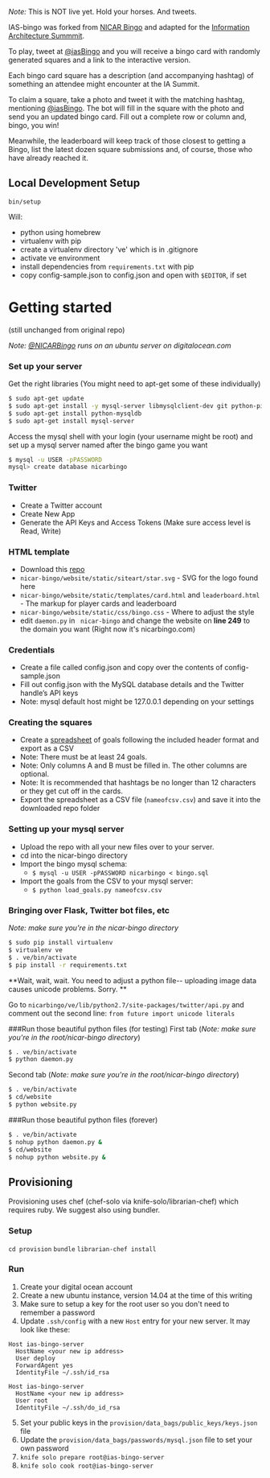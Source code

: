 *Note:* This is NOT live yet. Hold your horses. And tweets.

IAS-bingo was forked from [NICAR Bingo] and adapted for the [Information Architecture Summmit].

To play, tweet at [@iasBingo] and you will receive a bingo card with randomly generated squares and a link to the interactive version. 

Each bingo card square has a description (and accompanying hashtag) of something an attendee might encounter at the IA Summit.

To claim a square, take a photo and tweet it with the matching hashtag, mentioning [@iasBingo]. The bot will fill in the square with the photo and send you an updated bingo card. Fill out a complete row or column and, bingo, you win!

Meanwhile, the leaderboard will keep track of those closest to getting a Bingo, list the latest dozen square submissions and, of course, those who have already reached it.

## Local Development Setup ##

`bin/setup`

Will:

* python using homebrew
* virtualenv with pip
* create a virtualenv directory 've' which is in .gitignore
* activate ve environment
* install dependencies from `requirements.txt` with pip
* copy config-sample.json to config.json and open with `$EDITOR`, if set

# Getting started
(still unchanged from original repo)

*Note: [@NICARBingo] runs on an ubuntu server on digitalocean.com*

### Set up your server
Get the right libraries (You might need to apt-get some of these individually)
```sh
$ sudo apt-get update
$ sudo apt-get install -y mysql-server libmysqlclient-dev git python-pip python-dev phantomjs
$ sudo apt-get install python-mysqldb
$ sudo apt-get install mysql-server
```
Access the mysql shell with your login (your username might be root) and set up a mysql server named after the bingo game you want

```sh
$ mysql -u USER -pPASSWORD
mysql> create database nicarbingo
```
### Twitter
- Create a Twitter account
- Create New App
- Generate the API Keys and Access Tokens (Make sure access level is Read, Write)

### HTML template
- Download this [repo]
- ```nicar-bingo/website/static/siteart/star.svg``` - SVG for the logo found here
- ```nicar-bingo/website/static/templates/card.html``` and ```leaderboard.html``` - The markup for player cards and leaderboard
- ```nicar-bingo/website/static/css/bingo.css``` - Where to adjust the style
- edit ```daemon.py``` in ``` nicar-bingo``` and change the website on **line 249** to the domain you want (Right now it's nicarbingo.com)

### Credentials
- Create a file called config.json and copy over the contents of config-sample.json
- Fill out config.json with the MySQL database details and the Twitter handle’s API keys
- Note: mysql default host might be 127.0.0.1 depending on your settings

### Creating the squares
- Create a [spreadsheet] of goals following the included header format and export as a CSV
- Note: There must be at least 24 goals.
- Note: Only columns A and B must be filled in. The other columns are optional.
- Note: It is recommended that hashtags be no longer than 12 characters or they get cut off in the cards.
- Export the spreadsheet as a CSV file (```nameofcsv.csv```) and save it into the downloaded repo folder

### Setting up your mysql server
- Upload the repo with all your new files over to your server.
- cd into the nicar-bingo directory
- Import the bingo mysql schema: 
    - ```$ mysql -u USER -pPASSWORD nicarbingo < bingo.sql```
- Import the goals from the CSV to your mysql server:
    - ```$ python load_goals.py nameofcsv.csv```

### Bringing over Flask, Twitter bot files, etc
*Note: make sure you're in the nicar-bingo directory*
```sh
$ sudo pip install virtualenv
$ virtualenv ve
$ . ve/bin/activate
$ pip install -r requirements.txt
```
**Wait, wait, wait. You need to adjust a python file-- uploading image data causes unicode problems. Sorry. **

Go to ```nicarbingo/ve/lib/python2.7/site-packages/twitter/api.py``` and comment out the second line: ```from future import unicode literals```

###Run those beautiful python files (for testing)
First tab
(*Note: make sure you're in the root/nicar-bingo directory*)
```sh
$ . ve/bin/activate
$ python daemon.py
```
Second tab
(*Note: make sure you're in the root/nicar-bingo directory*)
```sh
$ . ve/bin/activate
$ cd/website
$ python website.py
```
###Run those beautiful python files (forever)
```sh
$ . ve/bin/activate
$ nohup python daemon.py &
$ cd/website
$ nohup python website.py &
```

[NICAR Bingo]:https://github.com/andrewbtran/nicar-bingo/
[@iasBingo]:http://twitter.com/iasBingo
[Information Architecture Summmit]:http://iasummit.org
[Daniel McLaughlin]:http://www.twitter.com/mclaughlin
[David Putney]:http://www.twitter.com/putneydm
[Andrew Ba Tran]:http://www.twitter.com/abtran
[@NICARBingo]:http://www.twitter.com/nicarbingo
[experiment]:https://github.com/danielsmc/twitter-bingo
[hackathon]:https://blog.twitter.com/2014/hacking-journalism-at-the-mit-media-lab
[wrote]:http://hackingjournalism.challengepost.com/submissions/24265-news-bingo
[@mbtabingo]:http://www.twitter.com/mbtabingo
[leaderboard]:http://nicarbingo.com:5000/leaderboard
[new app]:https://apps.twitter.com
[spreadsheet]:https://docs.google.com/spreadsheets/d/1Ywr7XJ2QQVSeAvDBAfIo87fUYaVgj0NbOn5d4XkXMmA/edit?usp=sharing
[repo]:https://github.com/andrewbtran/nicar-bingo/archive/master.zip

## Provisioning ##

Provisioning uses chef (chef-solo via knife-solo/librarian-chef) which requires ruby. We suggest also using bundler.

### Setup ###

`cd provision`
`bundle`
`librarian-chef install`

### Run ###

1. Create your digital ocean account
2. Create a new ubuntu instance, version 14.04 at the time of this writing
3. Make sure to setup a key for the root user so you don't need to remember a password
4. Update `.ssh/config` with a new `Host` entry for your new server. It may look like these:

```
Host ias-bingo-server
  HostName <your new ip address>
  User deploy
  ForwardAgent yes
  IdentityFile ~/.ssh/id_rsa

Host ias-bingo-server
  HostName <your new ip address>
  User root
  IdentityFile ~/.ssh/do_id_rsa
```

5. Set your public keys in the `provision/data_bags/public_keys/keys.json` file
6. Update the `provision/data_bags/passwords/mysql.json` file to set your own password
7. `knife solo prepare root@ias-bingo-server`
8. `knife solo cook root@ias-bingo-server`
